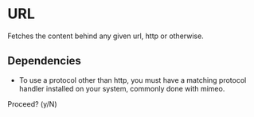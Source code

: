 # URL

Fetches the content behind any given url, http or otherwise.

## Dependencies

- To use a protocol other than http, you must have a matching protocol handler installed on your system, commonly done with mimeo.

Proceed? (y/N) 